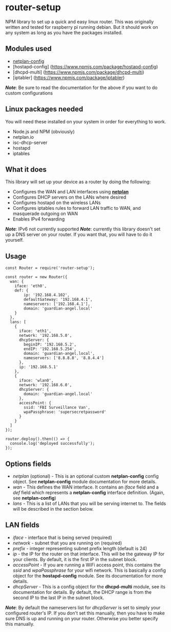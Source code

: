 # router-setup
NPM library to set up a quick and easy linux router.
This was originally written and tested for raspberry pi running debian. But it should work on any system as
long as you have the packages installed.

## Modules used
* [netplan-config](https://www.npmjs.com/package/netplan-config)
* [hostapd-config] (https://www.npmjs.com/package/hostapd-config)
* [dhcpd-multi] (https://www.npmjs.com/package/dhcpd-multi)
* [iptabler] (https://www.npmjs.com/package/iptabler)

**_Note_**: Be sure to read the documentation for the above if you want to do custom configurations

## Linux packages needed
You will need these installed on your system in order for everything to work.
* Node.js and NPM (obviously)
* netplan.io
* isc-dhcp-server
* hostapd
* iptables

## What it does
This library will set up your device as a router by doing the following:
* Configures the WAN and LAN interfaces using [**netplan**](https://netplan.io/)
* Configures DHCP servers on the LANs where desired
* Configures hostapd on the wireless LANs
* Configures iptables rules to forward LAN traffic to WAN, and masquerade outgoing on WAN
* Enables IPv4 forwarding

**_Note_**: IPv6 not currently supported
**_Note_**: currently this library doesn't set up a DNS server on your router. If you want that, you will have to do it yourself.

## Usage
```
const Router = require('router-setup');
 
const router = new Router({
  wan: {
    iface: 'eth0',
    def: {
        ip: '192.168.4.102',
        defaultGateway: '192.168.4.1',
        nameservers: ['192.168.4.1'],
        domain: 'guardian-angel.local'
    }
  },
  lans: [
    {
      iface: 'eth1',
      network: '192.168.5.0',
      dhcpServer: {
        beginIP: '192.168.5.2',
        endIP: '192.168.5.254',
        domain: 'guardian-angel.local',
        nameservers: ['8.8.8.8', '8.8.4.4']
      },
      ip: '192.168.5.1'
    },
    {
      iface: 'wlan0',
	  network: '192.168.6.0',
	  dhcpServer: {
	    domain: 'guardian-angel.local'
      },
      accessPoint: {
        ssid: 'FBI Surveillance Van',
        wpaPassphrase: 'supersecretpassword'
      }
    }
  ]
});

router.deploy().then(() => {
  console.log('deployed successfully');
});
```

## Options fields
* _netplan_ (optional) - This is an optional custom **netplan-config** config object. See **netplan-config** module documentation for more details.
* _wan_ - This defines the WAN interface. It contains an _iface_ field and a _def_ field which represents a **netplan-config** interface definition. (Again, see **netplan-config**)
* _lans_ - This is a list of LANs that you will be serving internet to. The fields will be described in the section below.

## LAN fields
* _iface_ - interface that is being served (required)
* _network_ - subnet that you are running on (required)
* _prefix_ - integer representing subnet prefix length (default is 24)
* _ip_ - the IP for the router on that interface. This will be the gateway IP for your clients. By default, it is the first IP in the subnet block.
* _accessPoint_ - If you are running a WiFi access point, this contains the _ssid_ and _wpaPassphrase_ for your wifi network. This is basically a config object for the **hostapd-config** module. See its documentation for more details.
* _dhcpServer_ - This is a config object for the **dhcpd-multi** module, see its documentation for details. By default, the DHCP range is from the second IP to the last IP in the subnet block.

**_Note_**: By default the nameservers list for _dhcpServer_ is set to simply your configured router's IP. If you don't set this manually, then you have to make sure DNS is up and running on your router. Otherwise you better specify this manually.